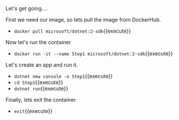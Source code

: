 Let's get going....

First we need our image, so lets pull the image from DockerHub.

* `docker pull microsoft/dotnet:2-sdk`{{execute}}

Now let's run the container

* `docker run -it --name Step1 microsoft/dotnet:2-sdk`{{execute}}

Let's create an app and run it. 

* `dotnet new console -o Step1`{{execute}}
* `cd Step1`{{execute}}
* `dotnet run`{{execute}}

Finally, lets exit the container. 

* `exit`{{execute}}


